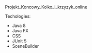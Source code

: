 Projekt_Koncowy_Kolko_i_krzyzyk_online

Techologies:
- Java 8
- Java FX
- CSS
- JUnit 5
- SceneBuilder
